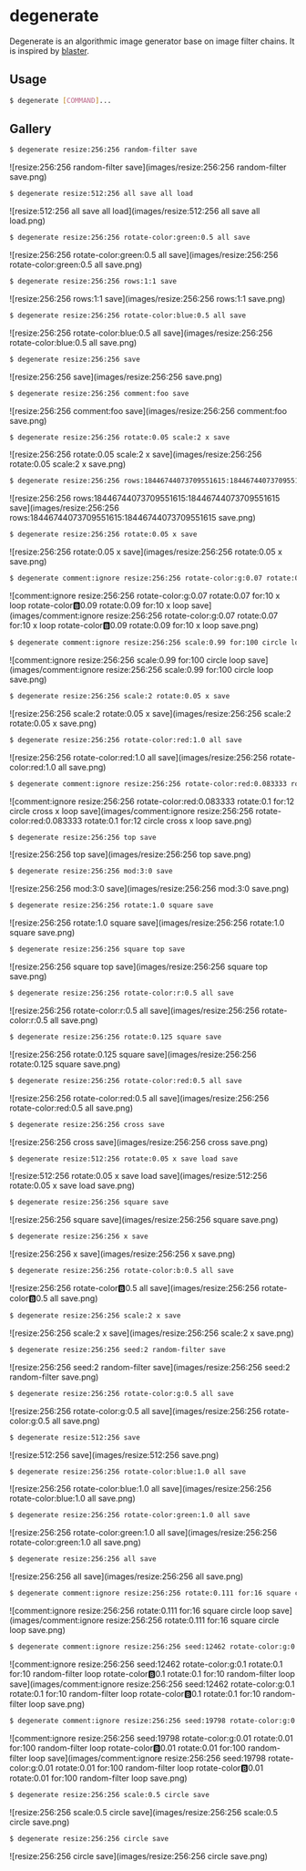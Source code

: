 # degenerate

Degenerate is an algorithmic image generator base on image filter chains. It is inspired by [blaster](https://github.com/casey/blaster).

## Usage

```bash
$ degenerate [COMMAND]...
```

## Gallery

```bash
$ degenerate resize:256:256 random-filter save
```
![resize:256:256 random-filter save](images/resize:256:256 random-filter save.png)

```bash
$ degenerate resize:512:256 all save all load
```
![resize:512:256 all save all load](images/resize:512:256 all save all load.png)

```bash
$ degenerate resize:256:256 rotate-color:green:0.5 all save
```
![resize:256:256 rotate-color:green:0.5 all save](images/resize:256:256 rotate-color:green:0.5 all save.png)

```bash
$ degenerate resize:256:256 rows:1:1 save
```
![resize:256:256 rows:1:1 save](images/resize:256:256 rows:1:1 save.png)

```bash
$ degenerate resize:256:256 rotate-color:blue:0.5 all save
```
![resize:256:256 rotate-color:blue:0.5 all save](images/resize:256:256 rotate-color:blue:0.5 all save.png)

```bash
$ degenerate resize:256:256 save
```
![resize:256:256 save](images/resize:256:256 save.png)

```bash
$ degenerate resize:256:256 comment:foo save
```
![resize:256:256 comment:foo save](images/resize:256:256 comment:foo save.png)

```bash
$ degenerate resize:256:256 rotate:0.05 scale:2 x save
```
![resize:256:256 rotate:0.05 scale:2 x save](images/resize:256:256 rotate:0.05 scale:2 x save.png)

```bash
$ degenerate resize:256:256 rows:18446744073709551615:18446744073709551615 save
```
![resize:256:256 rows:18446744073709551615:18446744073709551615 save](images/resize:256:256 rows:18446744073709551615:18446744073709551615 save.png)

```bash
$ degenerate resize:256:256 rotate:0.05 x save
```
![resize:256:256 rotate:0.05 x save](images/resize:256:256 rotate:0.05 x save.png)

```bash
$ degenerate comment:ignore resize:256:256 rotate-color:g:0.07 rotate:0.07 for:10 x loop rotate-color:b:0.09 rotate:0.09 for:10 x loop save
```
![comment:ignore resize:256:256 rotate-color:g:0.07 rotate:0.07 for:10 x loop rotate-color:b:0.09 rotate:0.09 for:10 x loop save](images/comment:ignore resize:256:256 rotate-color:g:0.07 rotate:0.07 for:10 x loop rotate-color:b:0.09 rotate:0.09 for:10 x loop save.png)

```bash
$ degenerate comment:ignore resize:256:256 scale:0.99 for:100 circle loop save
```
![comment:ignore resize:256:256 scale:0.99 for:100 circle loop save](images/comment:ignore resize:256:256 scale:0.99 for:100 circle loop save.png)

```bash
$ degenerate resize:256:256 scale:2 rotate:0.05 x save
```
![resize:256:256 scale:2 rotate:0.05 x save](images/resize:256:256 scale:2 rotate:0.05 x save.png)

```bash
$ degenerate resize:256:256 rotate-color:red:1.0 all save
```
![resize:256:256 rotate-color:red:1.0 all save](images/resize:256:256 rotate-color:red:1.0 all save.png)

```bash
$ degenerate comment:ignore resize:256:256 rotate-color:red:0.083333 rotate:0.1 for:12 circle cross x loop save
```
![comment:ignore resize:256:256 rotate-color:red:0.083333 rotate:0.1 for:12 circle cross x loop save](images/comment:ignore resize:256:256 rotate-color:red:0.083333 rotate:0.1 for:12 circle cross x loop save.png)

```bash
$ degenerate resize:256:256 top save
```
![resize:256:256 top save](images/resize:256:256 top save.png)

```bash
$ degenerate resize:256:256 mod:3:0 save
```
![resize:256:256 mod:3:0 save](images/resize:256:256 mod:3:0 save.png)

```bash
$ degenerate resize:256:256 rotate:1.0 square save
```
![resize:256:256 rotate:1.0 square save](images/resize:256:256 rotate:1.0 square save.png)

```bash
$ degenerate resize:256:256 square top save
```
![resize:256:256 square top save](images/resize:256:256 square top save.png)

```bash
$ degenerate resize:256:256 rotate-color:r:0.5 all save
```
![resize:256:256 rotate-color:r:0.5 all save](images/resize:256:256 rotate-color:r:0.5 all save.png)

```bash
$ degenerate resize:256:256 rotate:0.125 square save
```
![resize:256:256 rotate:0.125 square save](images/resize:256:256 rotate:0.125 square save.png)

```bash
$ degenerate resize:256:256 rotate-color:red:0.5 all save
```
![resize:256:256 rotate-color:red:0.5 all save](images/resize:256:256 rotate-color:red:0.5 all save.png)

```bash
$ degenerate resize:256:256 cross save
```
![resize:256:256 cross save](images/resize:256:256 cross save.png)

```bash
$ degenerate resize:512:256 rotate:0.05 x save load save
```
![resize:512:256 rotate:0.05 x save load save](images/resize:512:256 rotate:0.05 x save load save.png)

```bash
$ degenerate resize:256:256 square save
```
![resize:256:256 square save](images/resize:256:256 square save.png)

```bash
$ degenerate resize:256:256 x save
```
![resize:256:256 x save](images/resize:256:256 x save.png)

```bash
$ degenerate resize:256:256 rotate-color:b:0.5 all save
```
![resize:256:256 rotate-color:b:0.5 all save](images/resize:256:256 rotate-color:b:0.5 all save.png)

```bash
$ degenerate resize:256:256 scale:2 x save
```
![resize:256:256 scale:2 x save](images/resize:256:256 scale:2 x save.png)

```bash
$ degenerate resize:256:256 seed:2 random-filter save
```
![resize:256:256 seed:2 random-filter save](images/resize:256:256 seed:2 random-filter save.png)

```bash
$ degenerate resize:256:256 rotate-color:g:0.5 all save
```
![resize:256:256 rotate-color:g:0.5 all save](images/resize:256:256 rotate-color:g:0.5 all save.png)

```bash
$ degenerate resize:512:256 save
```
![resize:512:256 save](images/resize:512:256 save.png)

```bash
$ degenerate resize:256:256 rotate-color:blue:1.0 all save
```
![resize:256:256 rotate-color:blue:1.0 all save](images/resize:256:256 rotate-color:blue:1.0 all save.png)

```bash
$ degenerate resize:256:256 rotate-color:green:1.0 all save
```
![resize:256:256 rotate-color:green:1.0 all save](images/resize:256:256 rotate-color:green:1.0 all save.png)

```bash
$ degenerate resize:256:256 all save
```
![resize:256:256 all save](images/resize:256:256 all save.png)

```bash
$ degenerate comment:ignore resize:256:256 rotate:0.111 for:16 square circle loop save
```
![comment:ignore resize:256:256 rotate:0.111 for:16 square circle loop save](images/comment:ignore resize:256:256 rotate:0.111 for:16 square circle loop save.png)

```bash
$ degenerate comment:ignore resize:256:256 seed:12462 rotate-color:g:0.1 rotate:0.1 for:10 random-filter loop rotate-color:b:0.1 rotate:0.1 for:10 random-filter loop save
```
![comment:ignore resize:256:256 seed:12462 rotate-color:g:0.1 rotate:0.1 for:10 random-filter loop rotate-color:b:0.1 rotate:0.1 for:10 random-filter loop save](images/comment:ignore resize:256:256 seed:12462 rotate-color:g:0.1 rotate:0.1 for:10 random-filter loop rotate-color:b:0.1 rotate:0.1 for:10 random-filter loop save.png)

```bash
$ degenerate comment:ignore resize:256:256 seed:19798 rotate-color:g:0.01 rotate:0.01 for:100 random-filter loop rotate-color:b:0.01 rotate:0.01 for:100 random-filter loop save
```
![comment:ignore resize:256:256 seed:19798 rotate-color:g:0.01 rotate:0.01 for:100 random-filter loop rotate-color:b:0.01 rotate:0.01 for:100 random-filter loop save](images/comment:ignore resize:256:256 seed:19798 rotate-color:g:0.01 rotate:0.01 for:100 random-filter loop rotate-color:b:0.01 rotate:0.01 for:100 random-filter loop save.png)

```bash
$ degenerate resize:256:256 scale:0.5 circle save
```
![resize:256:256 scale:0.5 circle save](images/resize:256:256 scale:0.5 circle save.png)

```bash
$ degenerate resize:256:256 circle save
```
![resize:256:256 circle save](images/resize:256:256 circle save.png)

